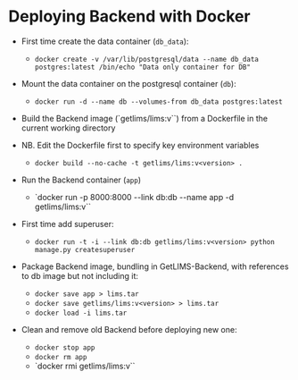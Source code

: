 # Deploying Backend with Docker

- First time create the data container (`db_data`):
   - `docker create -v /var/lib/postgresql/data --name db_data postgres:latest /bin/echo "Data only container for DB"`

- Mount the data container on the postgresql container (`db`): 
   - `docker run -d --name db --volumes-from db_data postgres:latest`

- Build the Backend image (`getlims/lims:v<version>``) from a Dockerfile in the current working directory
- NB. Edit the Dockerfile first to specify key environment variables
   - `docker build --no-cache -t getlims/lims:v<version> .`
- Run the Backend container (`app`)
   - `docker run -p 8000:8000 --link db:db --name app -d getlims/lims:v<version>``

- First time add superuser:
   - `docker run -t -i --link db:db getlims/lims:v<version> python manage.py createsuperuser`

- Package Backend image, bundling in GetLIMS-Backend, with references to db image but not including it:
   - `docker save app > lims.tar`
   - `docker save getlims/lims:v<version> > lims.tar`
   - `docker load -i lims.tar`

- Clean and remove old Backend before deploying new one:
   - `docker stop app`
   - `docker rm app`
   - `docker rmi getlims/lims:v<oldversion>``
